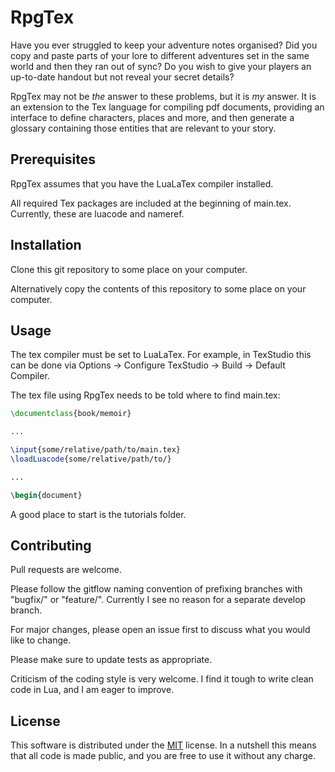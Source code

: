 # RpgTex

Have you ever struggled to keep your adventure notes organised? Did you copy and paste parts of your lore to different adventures set in the same world and then they ran out of sync? Do you wish to give your players an up-to-date handout but not reveal your secret details?

RpgTex may not be *the* answer to these problems, but it is *my* answer. It is an extension to the Tex language for compiling pdf documents, providing an interface to define characters, places and more, and then generate a glossary containing those entities that are relevant to your story.

## Prerequisites

RpgTex assumes that you have the LuaLaTex compiler installed.

All required Tex packages are included at the beginning of main.tex. Currently, these are luacode and nameref.

## Installation

Clone this git repository to some place on your computer.

Alternatively copy the contents of this repository to some place on your computer.

## Usage

The tex compiler must be set to LuaLaTex. For example, in TexStudio this can be done via Options -> Configure TexStudio -> Build -> Default Compiler.

The tex file using RpgTex needs to be told where to find main.tex:

```latex
\documentclass{book/memoir}

...

\input{some/relative/path/to/main.tex}
\loadLuacode{some/relative/path/to/}

...

\begin{document}

```

A good place to start is the tutorials folder.

## Contributing

Pull requests are welcome. 

Please follow the gitflow naming convention of prefixing branches with "bugfix/" or "feature/". Currently I see no reason for a separate develop branch.

For major changes, please open an issue first to discuss what you would like to change.

Please make sure to update tests as appropriate.

Criticism of the coding style is very welcome. I find it tough to write clean code in Lua, and I am eager to improve.

## License

This software is distributed under the [MIT](https://choosealicense.com/licenses/mit/) license. In a nutshell this means that all code is made public, and you are free to use it without any charge.